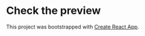 # Check the preview

This project was bootstrapped with [Create React App](https://hashamsarwar.github.io/react_tech_services_template/).

